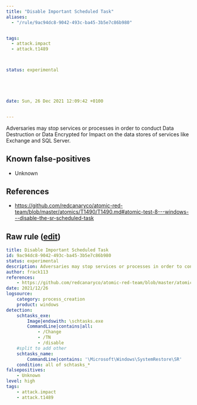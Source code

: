 ```yaml
---
title: "Disable Important Scheduled Task"
aliases:
  - "/rule/9ac94dc8-9042-493c-ba45-3b5e7c86b980"


tags:
  - attack.impact
  - attack.t1489



status: experimental





date: Sun, 26 Dec 2021 12:09:42 +0100


---
```


Adversaries may stop services or processes in order to conduct Data Destruction or Data Encrypted for Impact on the data stores of services like Exchange and SQL Server.

<!--more-->


## Known false-positives

* Unknown



## References

* https://github.com/redcanaryco/atomic-red-team/blob/master/atomics/T1490/T1490.md#atomic-test-8---windows---disable-the-sr-scheduled-task


## Raw rule ([edit](https://github.com/SigmaHQ/sigma/edit/master/rules/windows/process_creation/proc_creation_win_susp_schtasks_disable.yml))
```yaml
title: Disable Important Scheduled Task
id: 9ac94dc8-9042-493c-ba45-3b5e7c86b980
status: experimental
description: Adversaries may stop services or processes in order to conduct Data Destruction or Data Encrypted for Impact on the data stores of services like Exchange and SQL Server.
author: frack113
references:
    - https://github.com/redcanaryco/atomic-red-team/blob/master/atomics/T1490/T1490.md#atomic-test-8---windows---disable-the-sr-scheduled-task
date: 2021/12/26
logsource:
    category: process_creation
    product: windows
detection:
    schtasks_exe:
        Image|endswith: \schtasks.exe
        CommandLine|contains|all: 
            - /Change
            - /TN
            - /disable
    #split to add other 
    schtasks_name:
        CommandLine|contains: '\Microsoft\Windows\SystemRestore\SR' 
    condition: all of schtasks_*
falsepositives:
    - Unknown
level: high
tags:
    - attack.impact
    - attack.t1489

```
